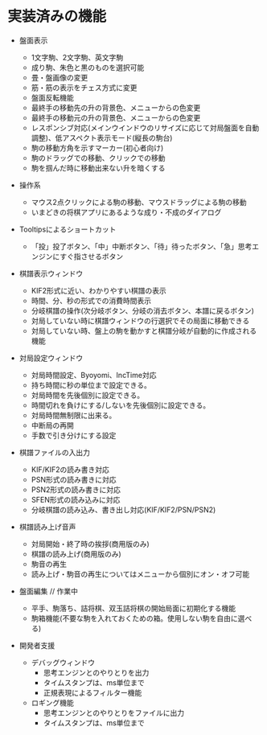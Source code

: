 ﻿# 実装済みの機能

- 盤面表示
	- 1文字駒、2文字駒、英文字駒
	- 成り駒、朱色と黒のものを選択可能
	- 畳・盤画像の変更
	- 筋・筋の表示をチェス方式に変更
	- 盤面反転機能
	- 最終手の移動先の升の背景色、メニューからの色変更
	- 最終手の移動元の升の背景色、メニューからの色変更
	- レスポンシブ対応(メインウインドウのリサイズに応じて対局盤面を自動調整)、低アスペクト表示モード(縦長の駒台)
	- 駒の移動方角を示すマーカー(初心者向け)
	- 駒のドラッグでの移動、クリックでの移動
	- 駒を掴んだ時に移動出来ない升を暗くする

- 操作系
	- マウス2点クリックによる駒の移動、マウスドラッグによる駒の移動
	- いまどきの将棋アプリにあるような成り・不成のダイアログ

- Tooltipsによるショートカット
	- 「投」投了ボタン、「中」中断ボタン、「待」待ったボタン、「急」思考エンジンにすぐ指させるボタン

- 棋譜表示ウィンドウ
	- KIF2形式に近い、わかりやすい棋譜の表示
	- 時間、分、秒の形式での消費時間表示
	- 分岐棋譜の操作(次分岐ボタン、分岐の消去ボタン、本譜に戻るボタン)
	- 対局していない時に棋譜ウィンドウの行選択でその局面に移動できる
	- 対局していない時、盤上の駒を動かすと棋譜分岐が自動的に作成される機能

- 対局設定ウィンドウ
	- 対局時間設定、Byoyomi、IncTime対応
	- 持ち時間に秒の単位まで設定できる。
	- 対局時間を先後個別に設定できる。
	- 時間切れを負けにする/しないを先後個別に設定できる。
	- 対局時間無制限に出来る。
	- 中断局の再開
	- 手数で引き分けにする設定

- 棋譜ファイルの入出力
	- KIF/KIF2の読み書き対応
	- PSN形式の読み書きに対応
	- PSN2形式の読み書きに対応
	- SFEN形式の読み込みに対応
	- 分岐棋譜の読み込み、書き出し対応(KIF/KIF2/PSN/PSN2)

- 棋譜読み上げ音声
	- 対局開始・終了時の挨拶(商用版のみ)
	- 棋譜の読み上げ(商用版のみ)
	- 駒音の再生
	- 読み上げ・駒音の再生についてはメニューから個別にオン・オフ可能

- 盤面編集 // 作業中
	- 平手、駒落ち、詰将棋、双玉詰将棋の開始局面に初期化する機能
	- 駒箱機能(不要な駒を入れておくための箱。使用しない駒を自由に選べる)

- 開発者支援
	- デバッグウィンドウ
		- 思考エンジンとのやりとりを出力
		- タイムスタンプは、ms単位まで
		- 正規表現によるフィルター機能
	- ロギング機能
		- 思考エンジンとのやりとりをファイルに出力
		- タイムスタンプは、ms単位まで
